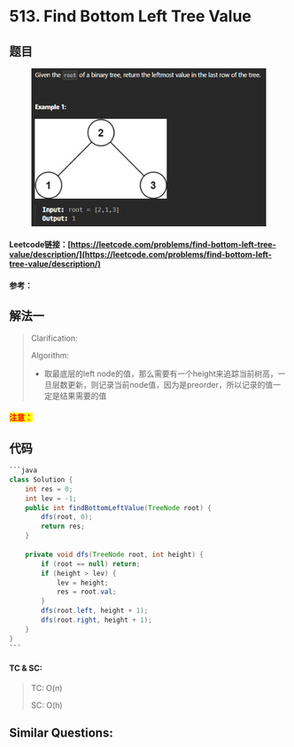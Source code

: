 # 513. Find Bottom Left Tree Value

## 题目

<figure><img src="../../.gitbook/assets/image (5) (1) (1) (1) (1).png" alt=""><figcaption></figcaption></figure>

#### Leetcode链接：[https://leetcode.com/problems/find-bottom-left-tree-value/description/](https://leetcode.com/problems/find-bottom-left-tree-value/description/)

#### 参考：

## 解法一

> Clarification:&#x20;
>
> Algorithm:&#x20;
>
> * 取最底层的left node的值，那么需要有一个height来追踪当前树高，一旦层数更新，则记录当前node值，因为是preorder，所以记录的值一定是结果需要的值

#### <mark style="color:red;">注意：</mark>

## 代码

````java
```java
class Solution {
    int res = 0;
    int lev = -1;
    public int findBottomLeftValue(TreeNode root) {
        dfs(root, 0);
        return res;
    }

    private void dfs(TreeNode root, int height) {
        if (root == null) return;
        if (height > lev) {
            lev = height;
            res = root.val;
        }
        dfs(root.left, height + 1);
        dfs(root.right, height + 1);
    }
}
```
````

#### TC & SC:&#x20;

> TC: O(n)
>
> SC: O(h)

## **Similar Questions:**&#x20;
